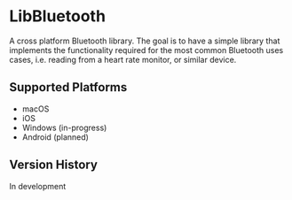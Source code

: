 # LibBluetooth
A cross platform Bluetooth library. The goal is to have a simple library that implements the functionality required for the most common Bluetooth uses cases, i.e. reading from a heart rate monitor, or similar device.

## Supported Platforms
* macOS
* iOS
* Windows (in-progress)
* Android (planned)

## Version History
In development
